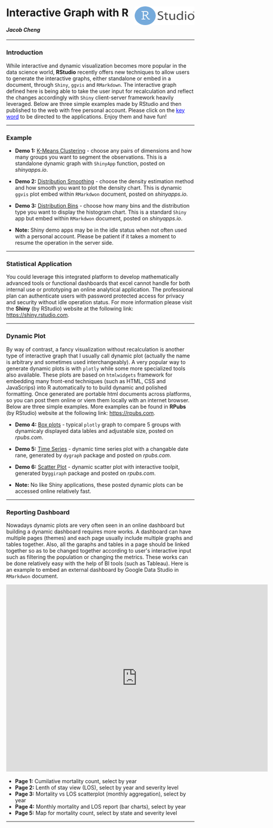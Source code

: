 <h1> Interactive Graph with R  <img src="logo.png" align="right" width="160" height="50" /> </h1>

<h4> <em>Jacob Cheng</em> </h4>

***
### Introduction
While interactive and dynamic visualization becomes more popular in the data science world, **RStudio** recently offers new techniques to allow users to generate the interactive graphs, either standalone or embed in a document, through `Shiny`, `ggvis` and `RMarkdown`. The interactive graph defined here is being able to take the user input for recalculation and reflect the changes accordingly with `Shiny` client-server framework heavily leveraged. Below are three simple examples made by RStudio and then published to the web with free personal account. Please click on the <font color="blue"><u>key word</u></font> to be directed to the applications. Enjoy them and have fun!


***
### Example
* **Demo 1:** <u>[K-Means Clustering](https://jcheng99.shinyapps.io/k-means_clustering)</u> - choose any pairs of dimensions and how many groups you want to segment the observations. This is a standalone dynamic graph with `ShinyApp` function, posted on *shinyapps.io*.

* **Demo 2:** <u>[Distribution Smoothing](https://jcheng99.shinyapps.io/Interactive_ggvis_plot)</u> - choose the density estimation method and how smooth you want to plot the density chart. This is dynamic `ggvis` plot embed within `RMarkdwon` document, posted on *shinyapps.io*.

* **Demo 3:** <u>[Distribution Bins](https://jcheng99.shinyapps.io/InteractiveShinyApp/)</u> - choose how many bins and the distribution type you want to display the histogram chart. This is a standard `Shiny` app but embed within `RMarkdwon` document, posted on *shinyapps.io*.

* **Note:** Shiny demo apps may be in the idle status when not often used with a personal account. Please be patient if it takes a moment to resume the operation in the server side.


***
### Statistical Application
You could leverage this integrated platform to develop mathematically advanced tools or functional dashboards that excel cannot handle for both internal use or prototyping an online analytical application. The professional plan can authenticate users with password protected access for privacy and security without idle operation status. For more information please visit the **Shiny** (by RStudio) website at the following link: <https://shiny.rstudio.com>.


***
### Dynamic Plot
By way of contrast, a fancy visualization without recalculation is another type of interactive graph that I usually call dynamic plot (actually the name is arbitrary and sometimes used interchangeably). A very popular way to generate dynamic plots is with `plotly` while some more specialized tools also available. These plots are based on `htmlwidgets` framework for embedding many front-end techniques (such as HTML, CSS and JavaScrips) into R automatically to to build dynamic and polished formatting. Once generated are portable html documents across platforms, so you can post them online or viem them locally with an internet browser.
Below are three simple examples. More examples can be found in **RPubs** (by RStudio) website at the following link: <https://rpubs.com>.

* **Demo 4:** <u>[Box plots](https://rpubs.com/chenghje/594826)</u> - typical `plotly` graph to compare 5 groups with dynamicaly displayed data lables and adjustable size, posted on *rpubs.com*.

* **Demo 5:** <u>[Time Series](https://rpubs.com/chenghje/594661)</u> - dynamic time series plot with a changable date rane, generated by `dygraph` package and posted on *rpubs.com*.

* **Demo 6:** <u>[Scatter Plot](https://rpubs.com/chenghje/594738)</u> - dynamic scatter plot with interactive toolpit, generated by`ggiraph` package and posted on *rpubs.com*.

* **Note:** No like Shiny applications, these posted dynamic plots can be accessed online relatively fast.


***
### Reporting Dashboard
Nowadays dynamic plots are very often seen in an online dashboard but building a dynamic dashboard requires more works. A dashboard can have multiple pages (themes) and each page usually include multiple graphs and tables together. Also, all the garaphs and tables in a page should be linked together so as to be changed together according to user's interactive input such as filtering the population or changing the metrics. These works can be done relatively easy with the help of BI tools (such as Tableau). Here is an example to embed an external dashboard by Google Data Studio in `RMarkdwon` document.

<iframe width="700" height="500" src="https://datastudio.google.com/embed/reporting/1WRu-jrKcJ43GOhG0WYjzuKT5AstIyQxj/page/d2nd" frameborder="0" style="border:0" allowfullscreen></iframe>

* **Page 1:** Cumilative mortality count, select by year
* **Page 2:** Lenth of stay view (LOS), select  by year and severity level
* **Page 3:** Mortality vs LOS scatterplot (monthly aggregation), select  by year
* **Page 4:** Monthly mortality and LOS report (bar charts), select  by year
* **Page 5:** Map for mortality count, select by state and severity level

***

